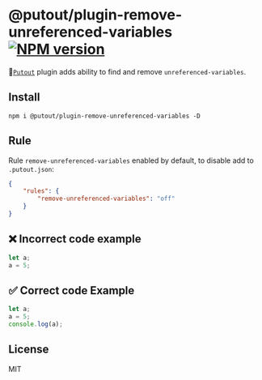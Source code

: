 # @putout/plugin-remove-unreferenced-variables [![NPM version][NPMIMGURL]][NPMURL]

[NPMIMGURL]: https://img.shields.io/npm/v/@putout/plugin-remove-unreferenced-variables.svg?style=flat&longCache=true
[NPMURL]: https://npmjs.org/package/@putout/plugin-remove-unreferenced-variables"npm"

🐊[`Putout`](https://github.com/coderaiser/putout) plugin adds ability to find and remove `unreferenced-variables`.

## Install

```
npm i @putout/plugin-remove-unreferenced-variables -D
```

## Rule

Rule `remove-unreferenced-variables` enabled by default, to disable add to `.putout.json`:

```json
{
    "rules": {
        "remove-unreferenced-variables": "off"
    }
}
```

## ❌ Incorrect code example

```js
let a;
a = 5;
```

## ✅ Correct code Example

```js
let a;
a = 5;
console.log(a);
```

## License

MIT
